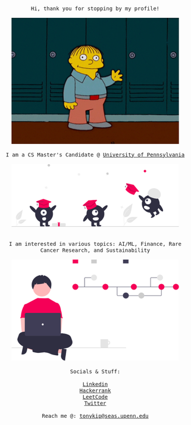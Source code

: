 <p align="center">
  </br>
      <samp>Hi, thank you for stopping by my profile!</samp>
  </br>
  <samp>
    </br>
      <img src="assets/wav.gif" width="450px"> 
    <br/>
     </br>
      I am a CS Master's Candidate @ <a href=https://gradadm.seas.upenn.edu/masters/computer-and-information-technology-mcit-online/ target="blank">University of Pennsylvania</a>
    <br/>
    </br>
      <img src="assets/col.svg" width="450px"> 
    </br>
  <br/>
  </br>
      I am interested in various topics: AI/ML, Finance, Rare Cancer Research, and Sustainability
  </samp>
  <br/>
  </div>
    </br>
      <img src="assets/vc.svg" width="450px">
    <br/>
  <samp></br> Socials & Stuff: <br/></samp>
  </br>
    <a href="https://www.linkedin.com/in/peppys/" target="blank"><samp>Linkedin</samp></a>
  </br>
    <a href="https://www.hackerrank.com/tonykip" target="blank"><samp>Hackerrank</samp></a>
  </br>
    <a href="https://leetcode.com/tonykipkemboi/" target="blank"><samp>LeetCode</samp></a>
  </br>
    <a href="https://twitter.com/Tonykip92" target="blank"><samp>Twitter</samp></a>
  </br>
  <samp>
  </br>
      Reach me @: <a href=mailto:tonykip@seas.upenn.edu target="blank">tonykip@seas.upenn.edu</a>
  <br/>
  </samp>
</p>
